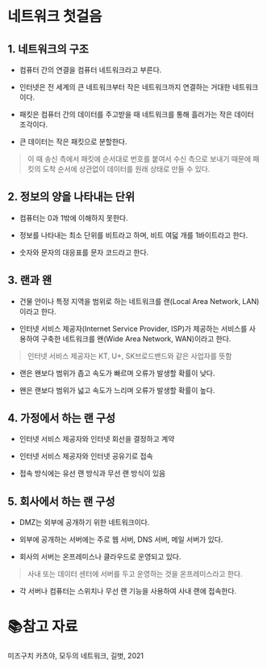 # 네트워크 첫걸음

## 1. 네트워크의 구조

- 컴퓨터 간의 연결을 컴퓨터 네트워크라고 부른다.

- 인터넷은 전 세계의 큰 네트워크부터 작은 네트워크까지 연결하는 거대한 네트워크이다.

- 패킷은 컴퓨터 간의 데이터를 주고받을 때 네트워크를 통해 흘러가는 작은 데이터 조각이다.

- 큰 데이터는 작은 패킷으로 분할한다.

> 이 때 송신 측에서 패킷에 순서대로 번호를 붙여서 수신 측으로 보내기 때문에 패킷의 도착 순서에 상관없이 데이터를 원래 상태로 만들 수 있다.

## 2. 정보의 양을 나타내는 단위

- 컴퓨터는 0과 1밖에 이해하지 못한다.

- 정보를 나타내는 최소 단위를 비트라고 하며, 비트 여덟 개를 1바이트라고 한다.

- 숫자와 문자의 대응표를 문자 코드라고 한다.

## 3. 랜과 왠

- 건물 안이나 특정 지역을 범위로 하는 네트워크를 랜(Local Area Network, LAN)이라고 한다.

- 인터넷 서비스 제공자(Internet Service Provider, ISP)가 제공하는 서비스를 사용하여 구축한 네트워크를 왠(Wide Area Network, WAN)이라고 한다.

> 인터넷 서비스 제공자는 KT, U+, SK브로드밴드와 같은 사업자를 뜻함

- 랜은 왠보다 범위가 좁고 속도가 빠르며 오류가 발생할 확률이 낮다.

- 왠은 랜보다 범위가 넓고 속도가 느리며 오류가 발생할 확률이 높다.

## 4. 가정에서 하는 랜 구성

- 인터넷 서비스 제공자와 인터넷 회선을 결정하고 계약

- 인터넷 서비스 제공자와 인터넷 공유기로 접속

- 접속 방식에는 유선 랜 방식과 무선 랜 방식이 있음

## 5. 회사에서 하는 랜 구성

- DMZ는 외부에 공개하기 위한 네트워크이다.

- 외부에 공개하는 서버에는 주로 웹 서버, DNS 서버, 메일 서버가 있다.

- 회사의 서버는 온프레미스나 클라우드로 운영되고 있다.

> 사내 또는 데이터 센터에 서버를 두고 운영하는 것을 온프레미스라고 한다.

- 각 서버나 컴퓨터는 스위치나 무선 랜 기능을 사용하여 사내 랜에 접속한다.

# :books:참고 자료

미즈구치 카츠야, 모두의 네트워크, 길벗, 2021
